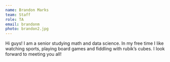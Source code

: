 ```yaml
---
name: Brandon Marks
team: Staff
role: TA
email: brandonm
photo: brandon2.jpg
---
```


Hi guys! I am a senior studying math and data science. In my free time I like watching sports, playing board games and fiddling with rubik’s cubes. I look forward to meeting you all!